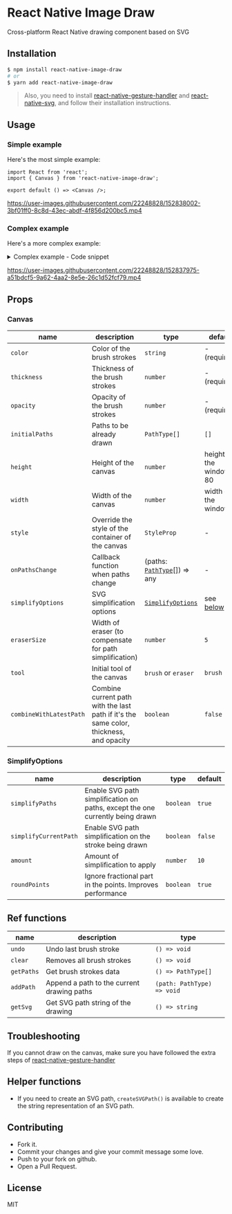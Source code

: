 # React Native Image Draw

Cross-platform React Native drawing component based on SVG

## Installation
```sh
$ npm install react-native-image-draw
# or
$ yarn add react-native-image-draw
```

> Also, you need to install
> [react-native-gesture-handler](https://github.com/software-mansion/react-native-gesture-handler)
> and
> [react-native-svg](https://github.com/react-native-svg/react-native-svg),
> and follow their installation instructions.

## Usage

### Simple example

Here's the most simple example:
```tsx
import React from 'react';
import { Canvas } from 'react-native-image-draw';

export default () => <Canvas />;
```
https://user-images.githubusercontent.com/22248828/152838002-3bf01ff0-8c8d-43ec-abdf-4f856d200bc5.mp4

### Complex example

Here's a more complex example:

<details>
  <summary>Complex example - Code snippet</summary>

  ```tsx
  import React, { useRef } from 'react';
  import { Button } from 'react-native';
  import { Canvas, CanvasRef } from 'react-native-image-draw';

  export default () => {
    const canvasRef = useRef<CanvasRef>(null);

    const handleUndo = () => {
      canvasRef.current?.undo();
    };

    const handleClear = () => {
      canvasRef.current?.clear();
    };

    return (
      <>
        <Canvas
          ref={canvasRef}
          height={600}
          color="red"
          thickness={20}
          opacity={0.6}
          style={{ backgroundColor: 'black' }}
        />
        <Button title="Undo" onPress={handleUndo} />
        <Button title="Clear" onPress={handleClear} />
      </>
    );
  };
  ```
</details>

https://user-images.githubusercontent.com/22248828/152837975-a51bdcf5-9a62-4aa2-8e5e-26c1d52fcf79.mp4

## Props

### Canvas

| name                    | description                                                                            | type                                           | default                       |
| ----------------------- | -------------------------------------------------------------------------------------- | ---------------------------------------------- | ----------------------------- |
| `color`                 | Color of the brush strokes                                                             | `string`                                       | - (required)                  |
| `thickness`             | Thickness of the brush strokes                                                         | `number`                                       | - (required)                  |
| `opacity`               | Opacity of the brush strokes                                                           | `number`                                       | - (required)                  |
| `initialPaths`          | Paths to be already drawn                                                              | `PathType[]`                                   | `[]`                          |
| `height`                | Height of the canvas                                                                   | `number`                                       | height of the window - 80     |
| `width`                 | Width of the canvas                                                                    | `number`                                       | width of the window           |
| `style`                 | Override the style of the container of the canvas                                      | `StyleProp`                                    | -                             |
| `onPathsChange`         | Callback function when paths change                                                    | (paths: [`PathType`](./src/types.ts)[]) => any | -                             |
| `simplifyOptions`       | SVG simplification options                                                             | [`SimplifyOptions`](./src/Draw.tsx)            | see [below](#SimplifyOptions) |
| `eraserSize`            | Width of eraser (to compensate for path simplification)                                | `number`                                       | `5`                           |
| `tool`                  | Initial tool of the canvas                                                             | `brush` or `eraser`                            | `brush`                       |
| `combineWithLatestPath` | Combine current path with the last path if it's the same color, thickness, and opacity | `boolean`                                      | `false`                       |

### SimplifyOptions

| name                  | description                                                                   | type      | default |
| --------------------- | ----------------------------------------------------------------------------- | --------- | ------- |
| `simplifyPaths`       | Enable SVG path simplification on paths, except the one currently being drawn | `boolean` | `true`  |
| `simplifyCurrentPath` | Enable SVG path simplification on the stroke being drawn                      | `boolean` | `false` |
| `amount`              | Amount of simplification to apply                                             | `number`  | `10`    |
| `roundPoints`         | Ignore fractional part in the points. Improves performance                    | `boolean` | `true`  |

## Ref functions

| name       | description                                | type                       |
| ---------- | ------------------------------------------ | -------------------------- |
| `undo`     | Undo last brush stroke                     | `() => void`               |
| `clear`    | Removes all brush strokes                  | `() => void`               |
| `getPaths` | Get brush strokes data                     | `() => PathType[]`         |
| `addPath`  | Append a path to the current drawing paths | `(path: PathType) => void` |
| `getSvg`   | Get SVG path string of the drawing         | `() => string`             |

## Troubleshooting

If you cannot draw on the canvas, make sure you have followed the extra steps of [react-native-gesture-handler](https://github.com/software-mansion/react-native-gesture-handler)

## Helper functions

* If you need to create an SVG path, `createSVGPath()` is available to create the string representation of an SVG path.

## Contributing
- Fork it.
- Commit your changes and give your commit message some love.
- Push to your fork on github.
- Open a Pull Request.


## License

MIT
